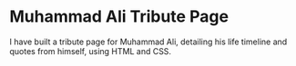# Muhammad Ali Tribute Page
 I have built a tribute page for Muhammad Ali, detailing his life timeline and quotes from himself, using HTML and CSS.
